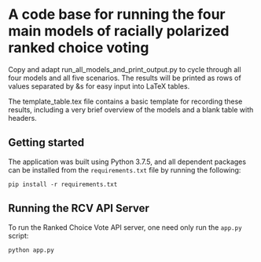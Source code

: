 # A code base for running the four main models of racially polarized ranked choice voting

Copy and adapt run_all_models_and_print_output.py to cycle through all four models and all five scenarios. The results will be printed as rows of values separated by &s for easy input into LaTeX tables.

The template_table.tex file contains a basic template for recording these results, including a very brief overview of the models and a blank table with headers.

## Getting started

The application was built using Python 3.7.5, and all dependent packages can be installed from the `requirements.txt` file by running the following:

```
pip install -r requirements.txt
```

## Running the RCV API Server

To run the Ranked Choice Vote API server, one need only run the `app.py` script:

```
python app.py
```
